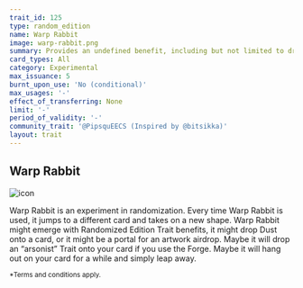 ```yaml
---
trait_id: 125
type: random_edition
name: Warp Rabbit
image: warp-rabbit.png
summary: Provides an undefined benefit, including but not limited to dropping Dust, a Random Edition Trait, an Arson NFT (for Forge users). Upon use, the Trait will reappear on a different card with the potential to add a new benefit.
card_types: All
category: Experimental
max_issuance: 5
burnt_upon_use: 'No (conditional)'
max_usages: '-'
effect_of_transferring: None
limit: '-'
period_of_validity: '-'
community_trait: '@PipsquEECS (Inspired by @bitsikka)'
layout: trait
---
```

## Warp Rabbit

![icon](/assets/images/trait-icons/{{page.image}})

Warp Rabbit is an experiment in randomization. Every time Warp Rabbit is used, it jumps to a different card and takes on a new shape. Warp Rabbit might emerge with Randomized Edition Trait benefits, it might drop Dust onto a card, or it might be a portal for an artwork airdrop. Maybe it will drop an “arsonist” Trait onto your card if you use the Forge. Maybe it will hang out on your card for a while and simply leap away.

<small>*Terms and conditions apply.</small>
